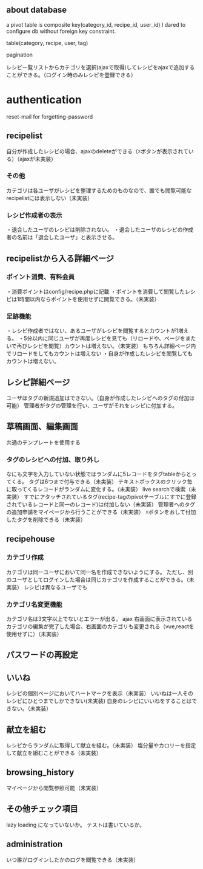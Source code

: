 ## about database
a pivot table is composite key(category_id, recipe_id, user_id)
I dared to configure db without foreign key constraint.

table(category, recipe, user, tag)

pagination

レシピ一覧リストからカテゴリを選択(ajaxで取得)してレシピをajaxで追加することができる。（ログイン時のみレシピを登録できる）

# authentication

reset-mail for forgetting-password

## recipelist

自分が作成したレシピの場合、ajaxのdeleteができる（☓ボタンが表示されている）（ajaxが未実装）

### その他

カテゴリは各ユーザがレシピを整理するためのものなので、誰でも閲覧可能なrecipelistには表示しない（未実装）


### レシピ作成者の表示

・退会したユーザのレシピは削除されない。
・退会したユーザのレシピの作成者の名前は「退会したユーザ」と表示させる。

## recipelistから入る詳細ページ

### ポイント消費、有料会員

・消費ポイントはconfig/recipe.phpに記載
・ポイントを消費して閲覧したレシピは1時間以内ならポイントを使用せずに閲覧できる。（未実装）

### 足跡機能
・レシピ作成者ではない、あるユーザがレシピを閲覧するとカウントが1増える。
・5分以内に同じユーザが再度レシピを見ても（リロードや、ページをまたいで再びレシピを閲覧）カウントは増えない。（未実装）
もちろん詳細ページ内でリロードをしてもカウントは増えない
・自身が作成したレシピを閲覧してもカウントは増えない。

## レシピ詳細ページ

ユーザはタグの新規追加はできない。（自身が作成したレシピへのタグの付加は可能）
管理者がタグの管理を行い、ユーザがそれをレシピに付加する。

## 草稿画面、編集画面

共通のテンプレートを使用する

### タグのレシピへの付加、取り外し

なにも文字を入力していない状態ではランダムに5レコードをタグtableからとってくる。
タグは6つまで付与できる（未実装）
テキストボックスのクリック毎に取ってくるレコードがランダムに変化する。（未実装）
live searchで検索（未実装）
すでにアタッチされているタグ(recipe-tagのpivotテーブルにすでに登録されているレコードと同一のレコード)は付加しない（未実装）
管理者へのタグの追加申請をマイページから行うことができる（未実装）
☓ボタンをおして付加したタグを削除できる（未実装）

## recipehouse

### カテゴリ作成
カテゴリは同一ユーザにおいて同一名を作成できないようにする。
ただし、別のユーザとしてログインした場合は同じカテゴリを作成することができる。（未実装）
レシピは異なるユーザでも

### カテゴリ名変更機能
カテゴリ名は3文字以上でないとエラーが出る。
ajax
右画面に表示されているカテゴリの編集が完了した場合、右画面のカテゴリも変更される（vue,reactを使用せずに）（未実装）

## パスワードの再設定

## いいね
レシピの個別ページにおいてハートマークを表示（未実装）
いいねは一人そのレシピにひとつまでしかできない(未実装)
自身のレシピにいいねをすることはできない。（未実装）

## 献立を組む
レシピからランダムに取得して献立を組む。（未実装）
塩分量やカロリーを指定して献立を組むことができる（未実装）
## browsing_history

マイページから閲覧参照可能（未実装）

## その他チェック項目
lazy loading になっていないか。
テストは書いているか。

## administration
いつ誰がログインしたかのログを閲覧できる（未実装）

